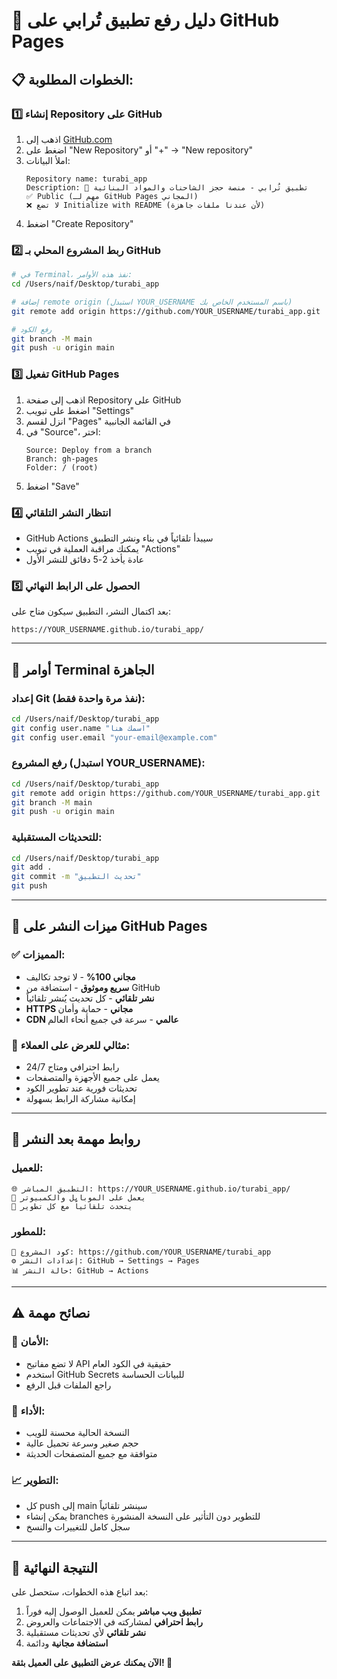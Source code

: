 # 🚀 دليل رفع تطبيق تُرابي على GitHub Pages

## 📋 **الخطوات المطلوبة:**

### 1️⃣ **إنشاء Repository على GitHub**
1. اذهب إلى [GitHub.com](https://github.com)
2. اضغط على "New Repository" أو "+" → "New repository"
3. املأ البيانات:
   ```
   Repository name: turabi_app
   Description: 🚛 تطبيق تُرابي - منصة حجز الشاحنات والمواد البنائية
   ✅ Public (مهم لـ GitHub Pages المجاني)
   ❌ لا تضع Initialize with README (لأن عندنا ملفات جاهزة)
   ```
4. اضغط "Create Repository"

### 2️⃣ **ربط المشروع المحلي بـ GitHub**
```bash
# في Terminal، نفذ هذه الأوامر:
cd /Users/naif/Desktop/turabi_app

# إضافة remote origin (استبدل YOUR_USERNAME باسم المستخدم الخاص بك)
git remote add origin https://github.com/YOUR_USERNAME/turabi_app.git

# رفع الكود
git branch -M main
git push -u origin main
```

### 3️⃣ **تفعيل GitHub Pages**
1. اذهب إلى صفحة Repository على GitHub
2. اضغط على تبويب "Settings"
3. انزل لقسم "Pages" في القائمة الجانبية
4. في "Source"، اختر:
   ```
   Source: Deploy from a branch
   Branch: gh-pages
   Folder: / (root)
   ```
5. اضغط "Save"

### 4️⃣ **انتظار النشر التلقائي**
- GitHub Actions سيبدأ تلقائياً في بناء ونشر التطبيق
- يمكنك مراقبة العملية في تبويب "Actions"
- عادة يأخذ 2-5 دقائق للنشر الأول

### 5️⃣ **الحصول على الرابط النهائي**
بعد اكتمال النشر، التطبيق سيكون متاح على:
```
https://YOUR_USERNAME.github.io/turabi_app/
```

---

## 🔧 **أوامر Terminal الجاهزة**

### إعداد Git (نفذ مرة واحدة فقط):
```bash
cd /Users/naif/Desktop/turabi_app
git config user.name "اسمك هنا"
git config user.email "your-email@example.com"
```

### رفع المشروع (استبدل YOUR_USERNAME):
```bash
cd /Users/naif/Desktop/turabi_app
git remote add origin https://github.com/YOUR_USERNAME/turabi_app.git
git branch -M main
git push -u origin main
```

### للتحديثات المستقبلية:
```bash
cd /Users/naif/Desktop/turabi_app
git add .
git commit -m "تحديث التطبيق"
git push
```

---

## 📱 **ميزات النشر على GitHub Pages**

### ✅ **المميزات:**
- **مجاني 100%** - لا توجد تكاليف
- **سريع وموثوق** - استضافة من GitHub
- **نشر تلقائي** - كل تحديث يُنشر تلقائياً
- **HTTPS مجاني** - حماية وأمان
- **CDN عالمي** - سرعة في جميع أنحاء العالم

### 🎯 **مثالي للعرض على العملاء:**
- رابط احترافي ومتاح 24/7
- يعمل على جميع الأجهزة والمتصفحات
- تحديثات فورية عند تطوير الكود
- إمكانية مشاركة الرابط بسهولة

---

## 🔗 **روابط مهمة بعد النشر**

### للعميل:
```
🌐 التطبيق المباشر: https://YOUR_USERNAME.github.io/turabi_app/
📱 يعمل على الموبايل والكمبيوتر
🔄 يتحدث تلقائياً مع كل تطوير
```

### للمطور:
```
📂 كود المشروع: https://github.com/YOUR_USERNAME/turabi_app
⚙️ إعدادات النشر: GitHub → Settings → Pages
📊 حالة النشر: GitHub → Actions
```

---

## ⚠️ **نصائح مهمة**

### 🔐 **الأمان:**
- لا تضع مفاتيح API حقيقية في الكود العام
- استخدم GitHub Secrets للبيانات الحساسة
- راجع الملفات قبل الرفع

### 🚀 **الأداء:**
- النسخة الحالية محسنة للويب
- حجم صغير وسرعة تحميل عالية
- متوافقة مع جميع المتصفحات الحديثة

### 📈 **التطوير:**
- كل push إلى main سينشر تلقائياً
- يمكن إنشاء branches للتطوير دون التأثير على النسخة المنشورة
- سجل كامل للتغييرات والنسخ

---

## 🎉 **النتيجة النهائية**

بعد اتباع هذه الخطوات، ستحصل على:

1. **تطبيق ويب مباشر** يمكن للعميل الوصول إليه فوراً
2. **رابط احترافي** لمشاركته في الاجتماعات والعروض
3. **نشر تلقائي** لأي تحديثات مستقبلية
4. **استضافة مجانية** ودائمة

**الآن يمكنك عرض التطبيق على العميل بثقة! 🚀**
